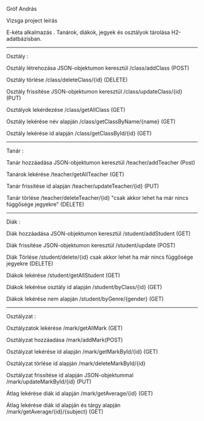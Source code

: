 Gróf András

Vizsga project leírás

E-kéta alkalmazás . Tanárok, diákok, jegyek és osztályok tárolása H2-adatbázisban.

------------------------------------------------------------------------------

Osztály :

Osztály létrehozása JSON-objektumon keresztül /class/addClass (POST)

Osztály törlése /class/deleteClass/{id} (DELETE)

Osztály frissítése JSON-objektumon keresztül /class/updateClass/{id} (PUT)

Osztályok lekérdezése /class/getAllClass (GET)

Osztály lekérése név alapján /class/getClassByName/{name} (GET)

Osztály lekérése id alapján /class/getClassById/{id} (GET)

------------------------------------------------------------------------------

Tanár :

Tanár hozzáadása JSON-objektumon keresztül /teacher/addTeacher (Post)

Tanárok lekérése /teacher/getAllTeacher (GET)

Tanár frissítése id alapján /teacher/updateTeacher/{id} (PUT)

Tanár törlése /teacher/deleteTeacher/{id} "csak akkor lehet ha már nincs függősége jegyekre" (DELETE)

------------------------------------------------------------------------------

Diák :

Diák hozzáadása JSON-objektumon keresztül /student/addStudent (GET)

Diák frissítése JSON-objektumon keresztül /student/update (POST)

Diák Törlése /student/delete/{id} csak akkor lehet ha már nincs függősége jegyekre (DELETE)

Diákok lekérése /student/getAllStudent (GET)

Diákok lekérése osztály id alapján /student/byClass/{id} (GET)

Diákok lekérése nem alapján /student/byGenre/{gender} (GET)

------------------------------------------------------------------------------

Osztályzat :

Osztályzatok lekérése /mark/getAllMark (GET)

Osztályzat hozzáadása /mark/addMark(POST)

Osztályzat lekérése id alapján /mark/getMarkById/{id} (GET)

Osztályzat törlése id alapján /mark/deleteMarkById/{id}

Osztályzat frissítése id alapján JSON-objektummal /mark/updateMarkById/{id} (PUT)

Átlag lekérése diák id alapján /mark/getAverage/{id} (GET)

Átlag lekérése diák id alapján és tárgy alapján /mark/getAverage/{id}/{subject} (GET)


